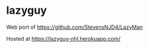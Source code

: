 # lazyguy
Web port of https://github.com/StevensNJD4/LazyMan

Hosted at https://lazyguy-nhl.herokuapp.com/